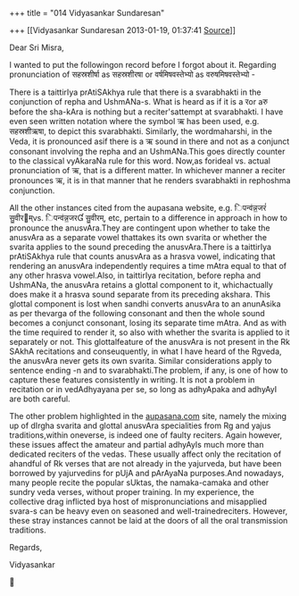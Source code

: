 +++
title = "014 Vidyasankar Sundaresan"

+++
[[Vidyasankar Sundaresan	2013-01-19, 01:37:41 [Source](https://groups.google.com/g/bvparishat/c/HhPCG2Aebs0)]]



Dear Sri Misra,



I wanted to put the followingon record before I forgot about it. Regarding pronunciation of सहस्रशीर्षा as सहस्रशीरषा or वर्षमिषवस्तेभ्यो as वरुषमिषवस्तेभ्यो -



There is a taittirIya prAtiSAkhya rule that there is a svarabhakti in the conjunction of repha and UshmANa-s. What is heard as if it is a रor aरु before the sha-kAra is nothing but a reciter'sattempt at svarabhakti. I have even seen written notation where the symbol ऋ has been used, e.g. सहस्रशीऋषा, to depict this svarabhakti. Similarly, the wordmaharshi, in the Veda, it is pronounced asif there is a ऋ sound in there and not as a conjunct consonant involving the repha and an UshmANa.This goes directly counter to the classical vyAkaraNa rule for this word. Now,as forideal vs. actual pronunciation of ऋ, that is a different matter. In whichever manner a reciter pronounces ऋ, it is in that manner that he renders svarabhakti in rephoshma conjunction.



All the other instances cited from the aupasana website, e.g. िपन्व॑न्न॒जरं॑ सु॒वीरम्vs. िपन्व॑न्न॒जर सु॒वीरम्, etc, pertain to a difference in approach in how to pronounce the anusvAra.They are contingent upon whether to take the anusvAra as a separate vowel thattakes its own svarita or whether the svarita applies to the sound preceding the anusvAra.There is a taittirIya prAtiSAkhya rule that counts anusvAra as a hrasva vowel, indicating that rendering an anusvAra independently requires a time mAtra equal to that of any other hrasva vowel.Also, in taittirIya recitation, before repha and UshmANa, the anusvAra retains a glottal component to it, whichactually does make it a hrasva sound separate from its preceding akshara. This glottal component is lost when sandhi converts anusvAra to an anunAsika as per thevarga of the following consonant and then the whole sound becomes a conjunct consonant, losing its separate time mAtra. And as with the time required to render it, so also with whether the svarita is applied to it separately or not. This glottalfeature of the anusvAra is not present in the Rk SAkhA recitations and conseuquently, in what I have heard of the Rgveda, the anusvAra never gets its own svarita. Similar considerations apply to sentence ending -n and to svarabhakti.The problem, if any, is one of how to capture these features consistently in writing. It is not a problem in recitation or in vedAdhyayana per se, so long as adhyApaka and adhyAyI are both careful.



The other problem highlighted in the [aupasana.com](http://aupasana.com) site, namely the mixing up of dIrgha svarita and glottal anusvAra specialities from Rg and yajus traditions,within oneverse, is indeed one of faulty reciters. Again however, these issues affect the amateur and partial adhyAyIs much more than dedicated reciters of the vedas. These usually affect only the recitation of ahandful of Rk verses that are not already in the yajurveda, but have been borrowed by yajurvedins for pUjA and pArAyaNa purposes.And nowadays, many people recite the popular sUktas, the namaka-camaka and other sundry veda verses, without proper training. In my experience, the collective drag inflicted bya host of mispronunciations and misapplied svara-s can be heavy even on seasoned and well-trainedreciters. However, these stray instances cannot be laid at the doors of all the oral transmission traditions.



Regards,

Vidyasankar



